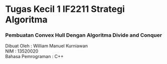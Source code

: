 # Tugas Kecil 1 IF2211 Strategi Algoritma
### Pembuatan Convex Hull Dengan Algoritma Divide and Conquer

Dibuat Oleh : William Manuel Kurniawan <br>
NIM : 13520020 <br>
Bahasa Pemrograman : C++ <br>
